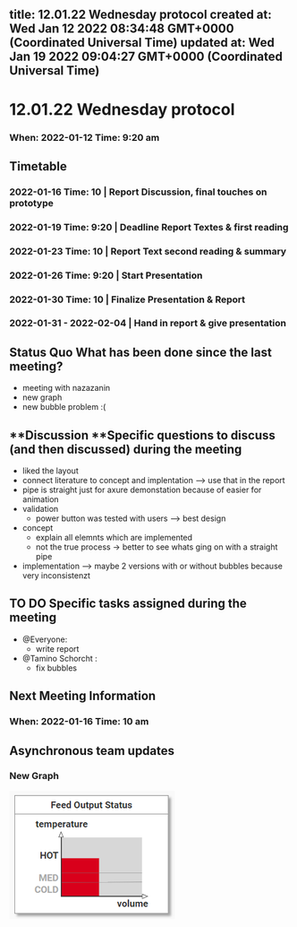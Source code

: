 
title: 12.01.22 Wednesday protocol
created at: Wed Jan 12 2022 08:34:48 GMT+0000 (Coordinated Universal Time)
updated at: Wed Jan 19 2022 09:04:27 GMT+0000 (Coordinated Universal Time)
---

# 12.01.22 Wednesday protocol

### When: 2022-01-12 Time: 9:20 am

## Timetable

### 2022-01-16 Time: 10 | Report Discussion, final touches on prototype

### 2022-01-19 Time: 9:20 | Deadline Report Textes & first reading

### 2022-01-23 Time: 10 | Report Text second reading & summary

### 2022-01-26 Time: 9:20 | Start Presentation

### 2022-01-30 Time: 10 | Finalize Presentation & Report

### 2022-01-31 - 2022-02-04 | Hand in report & give presentation

## Status Quo What has been done since the last meeting?

-   meeting with nazazanin
-   new graph
-   new bubble problem :(

## **Discussion **Specific questions to discuss (and then discussed) during the meeting

-   liked the layout
-   connect literature to concept and implentation ⟶ use that in the report
-   pipe is straight just for axure demonstation because of easier for animation
-   validation
    -   power button was tested with users ⟶ best design
-   concept
    -   explain all elemnts which are implemented
    -   not the true process → better to see whats ging on with a straight pipe
-   implementation ⟶ maybe 2 versions with or without bubbles because very inconsistenzt

## TO DO Specific tasks assigned during the meeting

-   @Everyone:
    -   write report
-   @Tamino Schorcht :
    -   fix bubbles

## Next Meeting Information

### When: 2022-01-16 Time: 10 am

## **Asynchronous team updates**

### New Graph

![image.png](media_12.01.22%20Wednesday%20protocol/image.png)

          